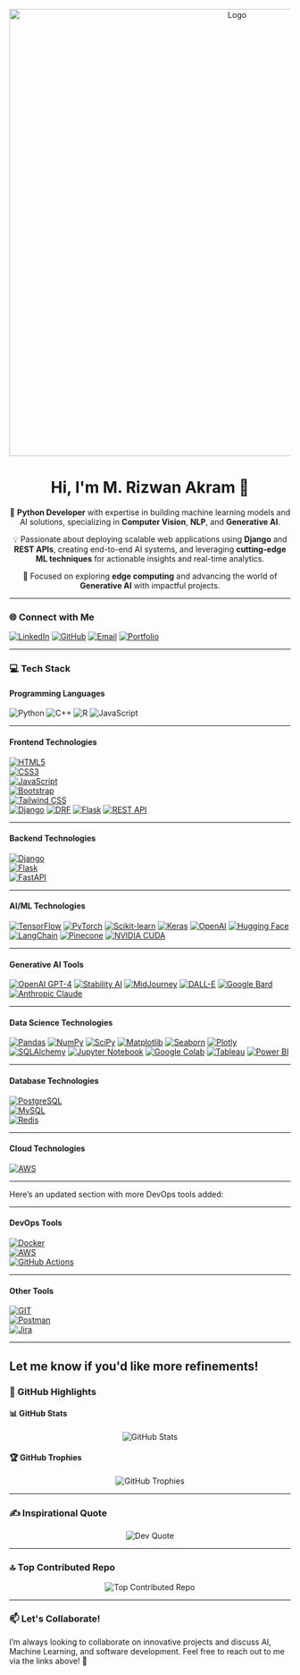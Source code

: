<p align="center">
  <img src="https://media1.giphy.com/media/v1.Y2lkPTc5MGI3NjExcWo2ZjJiNmtkbXRzeHU5ZnNpejVwc290YmNqbzRiYWp6eWdpYXRtNSZlcD12MV9pbnRlcm5hbF9naWZfYnlfaWQmY3Q9Zw/26tn33aiTi1jkl6H6/giphy.gif" alt="Logo" width="800" />
</p>


<h1 align="center">Hi, I'm M. Rizwan Akram 👋</h1>

<p align="center">
  🚀 <strong>Python Developer</strong> with expertise in building machine learning models and AI solutions, specializing in 
  <strong>Computer Vision</strong>, <strong>NLP</strong>, and <strong>Generative AI</strong>.
</p>

<p align="center">
  💡 Passionate about deploying scalable web applications using <strong>Django</strong> and <strong>REST APIs</strong>, creating 
  end-to-end AI systems, and leveraging <strong>cutting-edge ML techniques</strong> for actionable insights and real-time analytics.
</p>

<p align="center">
  🌟 Focused on exploring <strong>edge computing</strong> and advancing the world of <strong>Generative AI</strong> with impactful projects.
</p>

---

### 🌐 Connect with Me
[![LinkedIn](https://img.shields.io/badge/LinkedIn-blue?style=flat-square&logo=linkedin&logoColor=white)](https://www.linkedin.com/in/m-rizwan-akram-8795b7216)
[![GitHub](https://img.shields.io/badge/GitHub-black?style=flat-square&logo=github&logoColor=white)](https://github.com/mrizwanakram)
[![Email](https://img.shields.io/badge/Email-red?style=flat-square&logo=gmail&logoColor=white)](mailto:mrizwanoffical786.com)
[![Portfolio](https://img.shields.io/badge/Portfolio-green?style=flat-square&logo=google-chrome&logoColor=white)](https://mrizwanakram.github.io/Potfolio.io/)

---

### 💻 Tech Stack

#### **Programming Languages**
![Python](https://img.shields.io/badge/-Python-blue?style=flat-square&logo=python)
![C++](https://img.shields.io/badge/-C++-00599C?style=flat-square&logo=c%2B%2B)
![R](https://img.shields.io/badge/-R-276DC3?style=flat-square&logo=r)
![JavaScript](https://img.shields.io/badge/-JavaScript-yellow?style=flat-square&logo=javascript)

---

#### **Frontend Technologies**  
[![HTML5](https://img.shields.io/badge/-HTML5-orange?style=flat-square&logo=html5)](https://developer.mozilla.org/en-US/docs/Web/HTML)  
[![CSS3](https://img.shields.io/badge/-CSS3-blue?style=flat-square&logo=css3)](https://developer.mozilla.org/en-US/docs/Web/CSS)  
[![JavaScript](https://img.shields.io/badge/-JavaScript-yellow?style=flat-square&logo=javascript)](https://developer.mozilla.org/en-US/docs/Web/JavaScript)  
[![Bootstrap](https://img.shields.io/badge/-Bootstrap-7952B3?style=flat-square&logo=bootstrap)](https://getbootstrap.com/)  
[![Tailwind CSS](https://img.shields.io/badge/-Tailwind%20CSS-38B2AC?style=flat-square&logo=tailwind-css)](https://tailwindcss.com/)  
[![Django](https://img.shields.io/badge/-Django-green?style=flat-square&logo=django)](https://www.djangoproject.com/)
[![DRF](https://img.shields.io/badge/-Django%20Rest%20Framework-blue?style=flat-square&logo=django)](https://www.django-rest-framework.org/)
[![Flask](https://img.shields.io/badge/-Flask-black?style=flat-square&logo=flask)](https://flask.palletsprojects.com/)
[![REST API](https://img.shields.io/badge/-REST%20API-orange?style=flat-square&logo=api)](https://www.restapitutorial.com/)

---

#### **Backend Technologies**
[![Django](https://img.shields.io/badge/-Django-092E20?style=flat-square&logo=django)](https://www.djangoproject.com/)  
[![Flask](https://img.shields.io/badge/-Flask-black?style=flat-square&logo=flask)](https://flask.palletsprojects.com/)  
[![FastAPI](https://img.shields.io/badge/-FastAPI-009688?style=flat-square&logo=fastapi)](https://fastapi.tiangolo.com/)  

---
#### **AI/ML Technologies**  
[![TensorFlow](https://img.shields.io/badge/-TensorFlow-orange?style=flat-square&logo=tensorflow)](https://www.tensorflow.org/)
[![PyTorch](https://img.shields.io/badge/-PyTorch-red?style=flat-square&logo=pytorch)](https://pytorch.org/)
[![Scikit-learn](https://img.shields.io/badge/-Scikit%20Learn-yellow?style=flat-square&logo=scikit-learn)](https://scikit-learn.org/)
[![Keras](https://img.shields.io/badge/-Keras-purple?style=flat-square&logo=keras)](https://keras.io/)
[![OpenAI](https://img.shields.io/badge/-OpenAI-lightgrey?style=flat-square&logo=openai)](https://openai.com/)
[![Hugging Face](https://img.shields.io/badge/-Hugging%20Face-blue?style=flat-square&logo=huggingface)](https://huggingface.co/)
[![LangChain](https://img.shields.io/badge/-LangChain-yellow?style=flat-square&logo=langchain)](https://www.langchain.com/)
[![Pinecone](https://img.shields.io/badge/-Pinecone-blue?style=flat-square&logo=pinecone)](https://www.pinecone.io/)
[![NVIDIA CUDA](https://img.shields.io/badge/-NVIDIA%20CUDA-76B900?style=flat-square&logo=nvidia)](https://developer.nvidia.com/cuda-zone)

---

#### **Generative AI Tools**  
[![OpenAI GPT-4](https://img.shields.io/badge/-OpenAI%20GPT%204-blue?style=flat-square&logo=openai)](https://openai.com/research/)
[![Stability AI](https://img.shields.io/badge/-Stability%20AI-black?style=flat-square&logo=stabilityai)](https://stability.ai/)
[![MidJourney](https://img.shields.io/badge/-MidJourney-yellow?style=flat-square&logo=midjourney)](https://www.midjourney.com/)
[![DALL-E](https://img.shields.io/badge/-DALL-E-orange?style=flat-square&logo=dall-e)](https://openai.com/dall-e)
[![Google Bard](https://img.shields.io/badge/-Google%20Bard-lightblue?style=flat-square&logo=google)](https://bard.google.com/)
[![Anthropic Claude](https://img.shields.io/badge/-Claude-lightgreen?style=flat-square&logo=anthropic)](https://www.anthropic.com/)

---

#### **Data Science Technologies**  
[![Pandas](https://img.shields.io/badge/-Pandas-green?style=flat-square&logo=pandas)](https://pandas.pydata.org/)
[![NumPy](https://img.shields.io/badge/-NumPy-blue?style=flat-square&logo=numpy)](https://numpy.org/)
[![SciPy](https://img.shields.io/badge/-SciPy-green?style=flat-square&logo=scipy)](https://www.scipy.org/)
[![Matplotlib](https://img.shields.io/badge/-Matplotlib-blue?style=flat-square&logo=matplotlib)](https://matplotlib.org/)
[![Seaborn](https://img.shields.io/badge/-Seaborn-yellow?style=flat-square&logo=seaborn)](https://seaborn.pydata.org/)
[![Plotly](https://img.shields.io/badge/-Plotly-black?style=flat-square&logo=plotly)](https://plotly.com/)
[![SQLAlchemy](https://img.shields.io/badge/-SQLAlchemy-red?style=flat-square&logo=sqlalchemy)](https://www.sqlalchemy.org/)
[![Jupyter Notebook](https://img.shields.io/badge/-Jupyter%20Notebook-blue?style=flat-square&logo=jupyter)](https://jupyter.org/)
[![Google Colab](https://img.shields.io/badge/-Google%20Colab-yellow?style=flat-square&logo=googlecolab)](https://colab.research.google.com/)
[![Tableau](https://img.shields.io/badge/-Tableau-blue?style=flat-square&logo=tableau)](https://www.tableau.com/)
[![Power BI](https://img.shields.io/badge/-Power%20BI-orange?style=flat-square&logo=powerbi)](https://powerbi.microsoft.com/)

---


#### **Database Technologies**  
[![PostgreSQL](https://img.shields.io/badge/-PostgreSQL-336791?style=flat-square&logo=postgresql)](https://www.postgresql.org/)  
[![MySQL](https://img.shields.io/badge/-MySQL-4479A1?style=flat-square&logo=mysql)](https://www.mysql.com/)  
[![Redis](https://img.shields.io/badge/-Redis-DC382D?style=flat-square&logo=redis)](https://redis.io/)  

---

#### **Cloud Technologies**  
[![AWS](https://img.shields.io/badge/-AWS-232F3E?style=flat-square&logo=amazon-aws)](https://aws.amazon.com/)  

---

Here’s an updated section with more DevOps tools added:

---

#### **DevOps Tools**  
[![Docker](https://img.shields.io/badge/-Docker-2496ED?style=flat-square&logo=docker)](https://www.docker.com/)  
[![AWS](https://img.shields.io/badge/-AWS-232F3E?style=flat-square&logo=amazon-aws&logoColor=white)](https://aws.amazon.com/)  
[![GitHub Actions](https://img.shields.io/badge/-GitHub%20Actions-2088FF?style=flat-square&logo=github-actions&logoColor=white)](https://github.com/features/actions)  


---

#### **Other Tools**  
[![GIT](https://img.shields.io/badge/-GIT-F05032?style=flat-square&logo=git)](https://git-scm.com/)  
[![Postman](https://img.shields.io/badge/-Postman-FF6C37?style=flat-square&logo=postman)](https://www.postman.com/)  
[![Jira](https://img.shields.io/badge/-Jira-0052CC?style=flat-square&logo=jira)](https://www.atlassian.com/software/jira)  

---

Let me know if you'd like more refinements!
---

### 🌟 GitHub Highlights

#### 📊 GitHub Stats
<p align="center">
  <img src="https://github-readme-stats.vercel.app/api?username=rizwanakram&show_icons=true&theme=radical" alt="GitHub Stats" />
</p>


#### 🏆 GitHub Trophies
<p align="center">
  <img src="https://github-profile-trophy.vercel.app/?username=mrizwanakram&theme=monokai&column=7" alt="GitHub Trophies" />
</p>

---

### ✍️ Inspirational Quote

<p align="center">
  <img src="https://quotes-github-readme.vercel.app/api?type=horizontal&theme=radical" alt="Dev Quote" />
</p>

---

### 🔝 Top Contributed Repo

<p align="center">
  <img src="https://github-contributor-stats.vercel.app/api?username=rizwanakram&limit=1&theme=radical" alt="Top Contributed Repo" />
</p>

---

### 📫 Let's Collaborate!

I’m always looking to collaborate on innovative projects and discuss AI, Machine Learning, and software development. Feel free to reach out to me via the links above! 🌟
